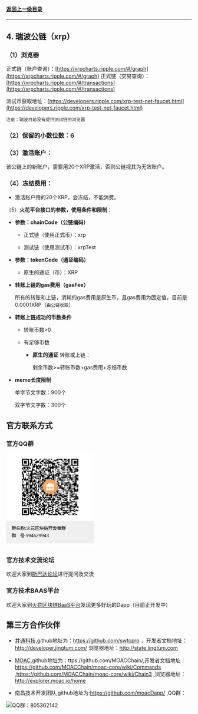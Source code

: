 #### <a href="./chapter10.md#top">返回上一级目录</a>      
---
## 4. 瑞波公链（xrp）


### **（1）浏览器**

正式链（账户查询）：[https://xrpcharts.ripple.com/#/graph](https://xrpcharts.ripple.com/#/graph)
正式链（交易查询）：[https://xrpcharts.ripple.com/#/transactions](https://xrpcharts.ripple.com/#/transactions)

测试币获取地址：[https://developers.ripple.com/xrp-test-net-faucet.html](https://developers.ripple.com/xrp-test-net-faucet.html)

`注意：瑞波目前没有提供测试链的浏览器`

### **（2）保留的小数位数**：6

### **（3）激活账户**：

 该公链上的新账户，需要用20个XRP激活，否则公链视其为无效账户。

### **（4）冻结费用**：

* 激活账户用的20个XRP，会冻结，不能消费。

（5）**火花平台接口的参数，使用条件和限制**：

* **参数：chainCode（公链编码）**

	* 正式链（使用正式币）：xrp

	* 测试链（使用测试币）：xrpTest

* **参数：tokenCode（通证编码）**

	* 原生的通证（币）：XRP

	
* **转账上链的gas费用（gasFee）**

	所有的转账和上链，消耗的gas费用是原生币，且gas费用为固定值，目前是0.0001XRP（`由公链收取`）

* **转账上链成功的币数条件**

	* 转账币数>0

	* 有足够币数

		* **原生的通证** 转账或上链：

			剩余币数>=转账币数+gas费用+冻结币数

* **memo长度限制**

	单字节文字数：900个

	双字节文字数：300个





## 官方联系方式

### 官方QQ群

![QQ群：594629943](../sp.png)

### 官方技术交流论坛
  欢迎大家到<a href="http://sparkda.com/">斯巴达论坛</a>进行提问及交流 

### 官方技术BAAS平台
  欢迎大家到<a href="http://baas.sparkchain.cn/">火花区块链BaaS平台</a>发现更多好玩的Dapp（目前正开发中）


## 第三方合作伙伴

 - <a href="https://www.jingtum.com/">井通科技</a>,github地址为：https://github.com/swtcpro ，开发者文档地址：http://developer.jingtum.com/  浏览器地址：http://state.jingtum.com

 - <a href="http://www.moac.io/">MOAC</a>,github地址为：ttps://github.com/MOACChain/,开发者文档地址：https://github.com/MOACChain/moac-core/wiki/Commands ,https://github.com/MOACChain/moac-core/wiki/Chain3 ,浏览器地址：http://explorer.moac.io/home

 - 南昌技术开发团队,github地址为:https://github.com/moacDapp/ ,QQ群：

 ![QQ群：805362142](../nc.png)

